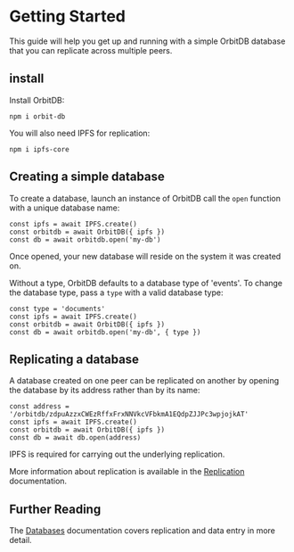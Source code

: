 # Getting Started

This guide will help you get up and running with a simple OrbitDB database that you can replicate across multiple peers.

## install

Install OrbitDB:

```
npm i orbit-db
```

You will also need IPFS for replication:

```
npm i ipfs-core
```

## Creating a simple database

To create a database, launch an instance of OrbitDB call the `open` function with a unique database name: 

```
const ipfs = await IPFS.create()
const orbitdb = await OrbitDB({ ipfs })
const db = await orbitdb.open('my-db')
```

Once opened, your new database will reside on the system it was created on.

Without a type, OrbitDB defaults to a database type of 'events'. To change the database type, pass a `type` with a valid database type:

```
const type = 'documents'
const ipfs = await IPFS.create()
const orbitdb = await OrbitDB({ ipfs })
const db = await orbitdb.open('my-db', { type })
```

## Replicating a database

A database created on one peer can be replicated on another by opening the database by its address rather than by its name:

```
const address = '/orbitdb/zdpuAzzxCWEzRffxFrxNNVkcVFbkmA1EQdpZJJPc3wpjojkAT'
const ipfs = await IPFS.create()
const orbitdb = await OrbitDB({ ipfs })
const db = await db.open(address)
```

IPFS is required for carrying out the underlying replication.

More information about replication is available in the [Replication](./REPLICATION.md) documentation.

## Further Reading

The [Databases](./DATABASES.md) documentation covers replication and data entry in more detail.